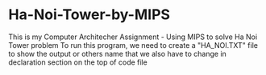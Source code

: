 # Ha-Noi-Tower-by-MIPS
This is my Computer Architecher Assignment - Using MIPS to solve Ha Noi Tower problem 
To run this program, we need to create a "HA_NOI.TXT" file to show the output or others name that we also have to change in declaration section on the top of code file 

